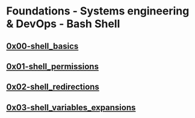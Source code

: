 # Foundations - Systems engineering & DevOps - Bash Shell

## [0x00-shell_basics](./0x00-shell_basics)
## [0x01-shell_permissions](./0x01-shell_permissions)
## [0x02-shell_redirections](./0x02-shell_redirections)
## [0x03-shell_variables_expansions](./0x03-shell_variables_expansions)
